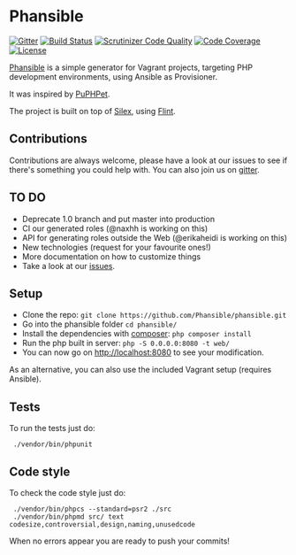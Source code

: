 # Phansible
[![Gitter](https://badges.gitter.im/Join%20Chat.svg)](https://gitter.im/phansible/phansible?utm_source=badge&utm_medium=badge&utm_campaign=pr-badge&utm_content=badge)
[![Build Status](https://img.shields.io/travis/phansible/phansible/master.svg?style=flat-square)](https://travis-ci.org/phansible/phansible)
[![Scrutinizer Code Quality](https://img.shields.io/scrutinizer/g/phansible/phansible/master.svg?style=flat-square)](https://scrutinizer-ci.com/g/phansible/phansible/?branch=master)
[![Code Coverage](https://img.shields.io/scrutinizer/coverage/g/phansible/phansible/master.svg?style=flat-square)](https://scrutinizer-ci.com/g/phansible/phansible/?branch=master)
[![License](https://img.shields.io/github/license/phansible/phansible.svg?style=flat-square)](https://github.com/phansible/phansible)


[Phansible](http://phansible.com) is a simple generator for Vagrant projects, targeting PHP development environments, using Ansible as Provisioner.

It was inspired by [PuPHPet](http://puphpet.com).

The project is built on top of [Silex](http://silex.sensiolabs.org/), using [Flint](http://flint.readthedocs.org/).

## Contributions

Contributions are always welcome, please have a look at our issues to see if there's something you could help with.
You can also join us on [gitter](https://gitter.im/phansible/phansible).

## TO DO

- Deprecate 1.0 branch and put master into production
- CI our generated roles (@naxhh is working on this)
- API for generating roles outside the Web (@erikaheidi is working on this)
- New technologies (request for your favourite ones!)
- More documentation on how to customize things 
- Take a look at our [issues](https://github.com/phansible/phansible/issues).

## Setup

- Clone the repo: ```git clone https://github.com/Phansible/phansible.git```
- Go into the phansible folder ```cd phansible/```
- Install the dependencies with [composer](https://getcomposer.org/): ```php composer install```
- Run the php built in server: ```php -S 0.0.0.0:8080 -t web/``` 
- You can now go on [http://localhost:8080](http://localhost:8080) to see your modification.

As an alternative, you can also use the included Vagrant setup (requires Ansible).

## Tests
To run the tests just do:
```
 ./vendor/bin/phpunit
```

## Code style
To check the code style just do:
```
 ./vendor/bin/phpcs --standard=psr2 ./src
 ./vendor/bin/phpmd src/ text codesize,controversial,design,naming,unusedcode
```

When no errors appear you are ready to push your commits!
